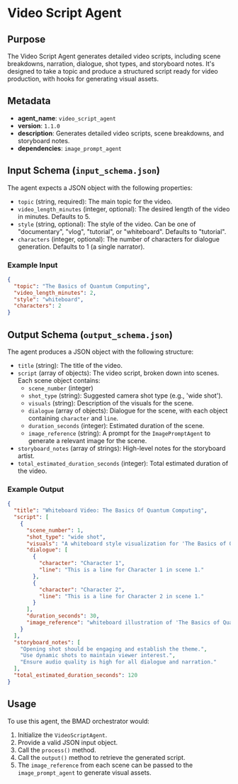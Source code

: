# Video Script Agent

## Purpose
The Video Script Agent generates detailed video scripts, including scene breakdowns, narration, dialogue, shot types, and storyboard notes. It's designed to take a topic and produce a structured script ready for video production, with hooks for generating visual assets.

## Metadata
- **agent_name**: `video_script_agent`
- **version**: `1.1.0`
- **description**: Generates detailed video scripts, scene breakdowns, and storyboard notes.
- **dependencies**: `image_prompt_agent`

## Input Schema (`input_schema.json`)
The agent expects a JSON object with the following properties:
- `topic` (string, required): The main topic for the video.
- `video_length_minutes` (integer, optional): The desired length of the video in minutes. Defaults to 5.
- `style` (string, optional): The style of the video. Can be one of "documentary", "vlog", "tutorial", or "whiteboard". Defaults to "tutorial".
- `characters` (integer, optional): The number of characters for dialogue generation. Defaults to 1 (a single narrator).

### Example Input
```json
{
  "topic": "The Basics of Quantum Computing",
  "video_length_minutes": 2,
  "style": "whiteboard",
  "characters": 2
}
```

## Output Schema (`output_schema.json`)
The agent produces a JSON object with the following structure:
- `title` (string): The title of the video.
- `script` (array of objects): The video script, broken down into scenes. Each scene object contains:
    - `scene_number` (integer)
    - `shot_type` (string): Suggested camera shot type (e.g., 'wide shot').
    - `visuals` (string): Description of the visuals for the scene.
    - `dialogue` (array of objects): Dialogue for the scene, with each object containing `character` and `line`.
    - `duration_seconds` (integer): Estimated duration of the scene.
    - `image_reference` (string): A prompt for the `ImagePromptAgent` to generate a relevant image for the scene.
- `storyboard_notes` (array of strings): High-level notes for the storyboard artist.
- `total_estimated_duration_seconds` (integer): Total estimated duration of the video.

### Example Output
```json
{
  "title": "Whiteboard Video: The Basics Of Quantum Computing",
  "script": [
    {
      "scene_number": 1,
      "shot_type": "wide shot",
      "visuals": "A whiteboard style visualization for 'The Basics of Quantum Computing', scene 1.",
      "dialogue": [
        {
          "character": "Character 1",
          "line": "This is a line for Character 1 in scene 1."
        },
        {
          "character": "Character 2",
          "line": "This is a line for Character 2 in scene 1."
        }
      ],
      "duration_seconds": 30,
      "image_reference": "whiteboard illustration of 'The Basics of Quantum Computing', wide shot"
    }
  ],
  "storyboard_notes": [
    "Opening shot should be engaging and establish the theme.",
    "Use dynamic shots to maintain viewer interest.",
    "Ensure audio quality is high for all dialogue and narration."
  ],
  "total_estimated_duration_seconds": 120
}
```

## Usage
To use this agent, the BMAD orchestrator would:
1. Initialize the `VideoScriptAgent`.
2. Provide a valid JSON input object.
3. Call the `process()` method.
4. Call the `output()` method to retrieve the generated script.
5. The `image_reference` from each scene can be passed to the `image_prompt_agent` to generate visual assets.
```